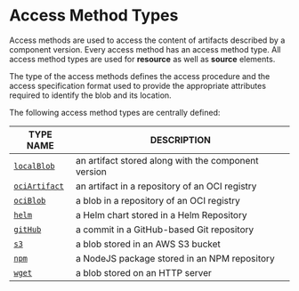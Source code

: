 # Access Method Types

Access methods are used to access the content of artifacts described by a component version. Every access method has an access method type.
All access method types are used for **resource** as well as **source** elements.  

The type of the access methods defines the access procedure and the access specification format used to provide the appropriate attributes
required to identify the blob and its location.

The following access method types are centrally defined:

| TYPE NAME                       | DESCRIPTION                                         |
|---------------------------------|-----------------------------------------------------|
| [`localBlob`](localblob.md)     | an artifact stored along with the component version |
| [`ociArtifact`](ociartifact.md) | an artifact in a repository of an OCI registry      |
| [`ociBlob`](ociblob.md)         | a blob in a repository of an OCI registry           |
| [`helm`](helm.md)               | a Helm chart stored in a Helm Repository            |
| [`gitHub`](github.md)           | a commit in a GitHub-based Git repository           |
| [`s3`](s3.md)                   | a blob stored in an AWS S3 bucket                   |
| [`npm`](npm.md)                 | a NodeJS package stored in an NPM repository        |
| [`wget`](wget.md)               | a blob stored on an HTTP server                     |
